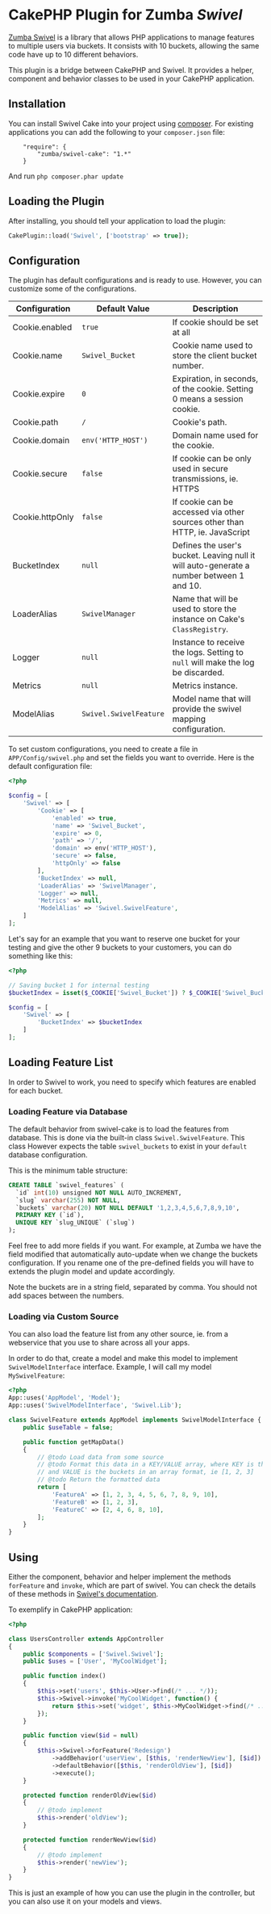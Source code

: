 # CakePHP Plugin for Zumba ***Swivel***

[Zumba Swivel](https://github.com/zumba/swivel) is a library that allows PHP applications to
manage features to multiple users via buckets. It consists with 10 buckets, allowing the same
code have up to 10 different behaviors.

This plugin is a bridge between CakePHP and Swivel. It provides a helper, component and
behavior classes to be used in your CakePHP application.

## Installation

You can install Swivel Cake into your project using [composer](http://getcomposer.org).
For existing applications you can add the following to your `composer.json` file:

```
    "require": {
        "zumba/swivel-cake": "1.*"
    }
```

And run `php composer.phar update`

## Loading the Plugin

After installing, you should tell your application to load the plugin:

```php
CakePlugin::load('Swivel', ['bootstrap' => true]);
```

## Configuration

The plugin has default configurations and is ready to use. However, you can customize
some of the configurations.

| Configuration | Default Value | Description |
| ------------- | ------------- | ----------- |
| Cookie.enabled | `true` | If cookie should be set at all |
| Cookie.name   | `Swivel_Bucket` | Cookie name used to store the client bucket number. |
| Cookie.expire | `0` | Expiration, in seconds, of the cookie. Setting 0 means a session cookie. |
| Cookie.path | `/` | Cookie's path. |
| Cookie.domain | `env('HTTP_HOST')` | Domain name used for the cookie. |
| Cookie.secure | `false` | If cookie can be only used in secure transmissions, ie. HTTPS |
| Cookie.httpOnly | `false` | If cookie can be accessed via other sources other than HTTP, ie. JavaScript |
| BucketIndex | `null` | Defines the user's bucket. Leaving null it will auto-generate a number between 1 and 10. |
| LoaderAlias | `SwivelManager` | Name that will be used to store the instance on Cake's `ClassRegistry`. |
| Logger | `null` | Instance to receive the logs. Setting to `null` will make the log be discarded. |
| Metrics | `null` | Metrics instance. |
| ModelAlias | `Swivel.SwivelFeature` | Model name that will provide the swivel mapping configuration. |

To set custom configurations, you need to create a file in `APP/Config/swivel.php` and set the fields you
want to override. Here is the default configuration file:

```php
<?php

$config = [
    'Swivel' => [
        'Cookie' => [
            'enabled' => true,
            'name' => 'Swivel_Bucket',
            'expire' => 0,
            'path' => '/',
            'domain' => env('HTTP_HOST'),
            'secure' => false,
            'httpOnly' => false
        ],
        'BucketIndex' => null,
        'LoaderAlias' => 'SwivelManager',
        'Logger' => null,
        'Metrics' => null,
        'ModelAlias' => 'Swivel.SwivelFeature',
    ]
];
```

Let's say for an example that you want to reserve one bucket for your testing and give the other 9
buckets to your customers, you can do something like this:
```php
<?php

// Saving bucket 1 for internal testing
$bucketIndex = isset($_COOKIE['Swivel_Bucket']) ? $_COOKIE['Swivel_Bucket'] : mt_rand(2, 10);

$config = [
    'Swivel' => [
        'BucketIndex' => $bucketIndex
    ]
];
```

## Loading Feature List

In order to Swivel to work, you need to specify which features are enabled for each bucket.

### Loading Feature via Database

The default behavior from swivel-cake is to load the features from database. This is done via
the built-in class `Swivel.SwivelFeature`. This class However expects the table `swivel_buckets`
to exist in your `default` database configuration.

This is the minimum table structure:
```sql
CREATE TABLE `swivel_features` (
  `id` int(10) unsigned NOT NULL AUTO_INCREMENT,
  `slug` varchar(255) NOT NULL,
  `buckets` varchar(20) NOT NULL DEFAULT '1,2,3,4,5,6,7,8,9,10',
  PRIMARY KEY (`id`),
  UNIQUE KEY `slug_UNIQUE` (`slug`)
);
```

Feel free to add more fields if you want. For example, at Zumba we have the field modified
that automatically auto-update when we change the buckets configuration. If you rename one
of the pre-defined fields you will have to extends the plugin model and update accordingly.

Note the buckets are in a string field, separated by comma. You should not add spaces between
the numbers.

### Loading via Custom Source

You can also load the feature list from any other source, ie. from a webservice that you
use to share across all your apps.

In order to do that, create a model and make this model to implement `SwivelModelInterface`
interface. Example, I will call my model `MySwivelFeature`:

```php
<?php
App::uses('AppModel', 'Model');
App::uses('SwivelModelInterface', 'Swivel.Lib');

class SwivelFeature extends AppModel implements SwivelModelInterface {
    public $useTable = false;

    public function getMapData()
    {
        // @todo Load data from some source
        // @todo Format this data in a KEY/VALUE array, where KEY is the feature
        // and VALUE is the buckets in an array format, ie [1, 2, 3]
        // @todo Return the formatted data
        return [
            'FeatureA' => [1, 2, 3, 4, 5, 6, 7, 8, 9, 10],
            'FeatureB' => [1, 2, 3],
            'FeatureC' => [2, 4, 6, 8, 10],
        ];
    }
}
```

## Using

Either the component, behavior and helper implement the methods `forFeature` and `invoke`,
which are part of swivel. You can check the details of these methods in
[Swivel's documentation](https://github.com/zumba/swivel#zumbaswivelmanager).

To exemplify in CakePHP application:

```php
<?php

class UsersController extends AppController
{
    public $components = ['Swivel.Swivel'];
    public $uses = ['User', 'MyCoolWidget'];

    public function index()
    {
        $this->set('users', $this->User->find(/* ... */));
        $this->Swivel->invoke('MyCoolWidget', function() {
            return $this->set('widget', $this->MyCoolWidget->find(/* ... */));
        });
    }

    public function view($id = null)
    {
        $this->Swivel->forFeature('Redesign')
            ->addBehavior('userView', [$this, 'renderNewView'], [$id])
            ->defaultBehavior([$this, 'renderOldView'], [$id])
            ->execute();
    }

    protected function renderOldView($id)
    {
        // @todo implement
        $this->render('oldView');
    }

    protected function renderNewView($id)
    {
        // @todo implement
        $this->render('newView');
    }
}
```

This is just an example of how you can use the plugin in the controller, but
you can also use it on your models and views.

